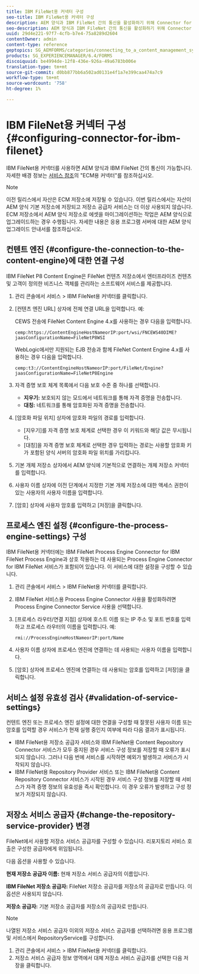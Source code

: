 ```yaml
---
title: IBM FileNet용 커넥터 구성
seo-title: IBM FileNet용 커넥터 구성
description: AEM 양식과 IBM FileNet 간의 통신을 활성화하기 위해 Connector for IBM FileNet을 구성하는 방법에 대해 알아봅니다.
seo-description: AEM 양식과 IBM FileNet 간의 통신을 활성화하기 위해 Connector for IBM FileNet을 구성하는 방법에 대해 알아봅니다.
uuid: 29d4e221-97f7-4cfb-b7e4-75a8289d2604
contentOwner: admin
content-type: reference
geptopics: SG_AEMFORMS/categories/connecting_to_a_content_management_system
products: SG_EXPERIENCEMANAGER/6.4/FORMS
discoiquuid: be4994de-12f8-436e-926a-49a6783b006e
translation-type: tm+mt
source-git-commit: d0bb877bb6a502ad0131e4f1a7e399caa474a7c9
workflow-type: tm+mt
source-wordcount: '758'
ht-degree: 1%

---
```



# IBM FileNet용 커넥터 구성 {#configuring-connector-for-ibm-filenet}

IBM FileNet용 커넥터를 사용하면 AEM 양식과 IBM FileNet 간의 통신이 가능합니다. 자세한 배경 정보는 [서비스 참조](https://www.adobe.com/go/learn_aemforms_services_63)의 &quot;ECM용 커넥터&quot;를 참조하십시오.

>[!NOTE]
>
>이전 릴리스에서 자산은 ECM 저장소에 저장될 수 있습니다. 이번 릴리스에서는 자산이 AEM 양식 기본 저장소에 저장되고 저장소 공급자 서비스는 더 이상 사용되지 않습니다. ECM 저장소에서 AEM 양식 저장소로 에셋을 마이그레이션하는 작업은 AEM 양식으로 업그레이드하는 경우 수행됩니다. 자세한 내용은 응용 프로그램 서버에 대한 AEM 양식 업그레이드 안내서를 참조하십시오.

## 컨텐트 엔진 {#configure-the-connection-to-the-content-engine}에 대한 연결 구성

IBM FileNet P8 Content Engine은 FileNet 컨텐츠 저장소에서 엔터프라이즈 컨텐츠 및 고객이 정의한 비즈니스 객체를 관리하는 소프트웨어 서비스를 제공합니다.

1. 관리 콘솔에서 서비스 > IBM FileNet용 커넥터를 클릭합니다.
1. [컨텐츠 엔진 URL] 상자에 전체 연결 URL을 입력합니다. 예:

   CEWS 전송에 FileNet Content Engine 4.x를 사용하는 경우 다음을 입력합니다.

   `cemp:https://ContentEngineHostNameorIP:port/wsi/FNCEWS40DIME?jaasConfigurationName=FileNetP8WSI`

   WebLogic에서만 지원되는 EJB 전송과 함께 FileNet Content Engine 4.x를 사용하는 경우 다음을 입력합니다.

   `cemp:t3://ContentEngineHostNameorIP:port/FileNet/Engine?jaasConfigurationName=FileNetP8Engine`

1. 자격 증명 보호 체계 목록에서 다음 보호 수준 중 하나를 선택합니다.

   * **지우기:** 보호되지 않는 모드에서 네트워크를 통해 자격 증명을 전송합니다.
   * **대칭:** 네트워크를 통해 암호화된 자격 증명을 전송합니다.

1. [암호화 파일 위치] 상자에 암호화 파일의 경로를 입력합니다.

   * [지우기]를 자격 증명 보호 체계로 선택한 경우 이 키워드와 해당 값은 무시됩니다.
   * [대칭]을 자격 증명 보호 체계로 선택한 경우 입력하는 경로는 사용할 암호화 키가 포함된 양식 서버의 암호화 파일 위치를 가리킵니다.

1. 기본 개체 저장소 상자에서 AEM 양식에 기본적으로 연결하는 개체 저장소 커넥터를 입력합니다.
1. 사용자 이름 상자에 이전 단계에서 지정한 기본 개체 저장소에 대한 액세스 권한이 있는 사용자의 사용자 이름을 입력합니다.
1. [암호] 상자에 사용자 암호를 입력하고 [저장]을 클릭합니다.

## 프로세스 엔진 설정 {#configure-the-process-engine-settings} 구성

IBM FileNet용 커넥터에는 IBM FileNet Process Engine Connector for IBM FileNet Process Engine과 상호 작용하는 데 사용되는 Process Engine Connector for IBM FileNet 서비스가 포함되어 있습니다. 이 서비스에 대한 설정을 구성할 수 있습니다.

1. 관리 콘솔에서 서비스 > IBM FileNet용 커넥터를 클릭합니다.
1. IBM FileNet 서비스용 Process Engine Connector 사용을 활성화하려면 Process Engine Connector Service 사용을 선택합니다.
1. [프로세스 라우터/연결 지점] 상자에 호스트 이름 또는 IP 주소 및 포트 번호를 입력하고 프로세스 라우터의 이름을 입력합니다. 예:

   `rmi://ProcessEngineHostNameorIP:port/Name`

1. 사용자 이름 상자에 프로세스 엔진에 연결하는 데 사용되는 사용자 이름을 입력합니다.
1. [암호] 상자에 프로세스 엔진에 연결하는 데 사용되는 암호를 입력하고 [저장]을 클릭합니다.

## 서비스 설정 유효성 검사 {#validation-of-service-settings}

컨텐트 엔진 또는 프로세스 엔진 설정에 대한 연결을 구성할 때 잘못된 사용자 이름 또는 암호를 입력할 경우 서비스가 현재 실행 중인지 여부에 따라 다음 결과가 표시됩니다.

* IBM FileNet용 저장소 공급자 서비스와 IBM FileNet용 Content Repository Connector 서비스가 모두 중지된 경우 서비스 구성 정보를 저장할 때 오류가 표시되지 않습니다. 그러나 다음 번에 서비스를 시작하면 예외가 발생하고 서비스가 시작되지 않습니다.
* IBM FileNet용 Repository Provider 서비스 또는 IBM FileNet용 Content Repository Connector 서비스가 시작된 경우 서비스 구성 정보를 저장할 때 서비스가 자격 증명 정보의 유효성을 즉시 확인합니다. 이 경우 오류가 발생하고 구성 정보가 저장되지 않습니다.

## 저장소 서비스 공급자 {#change-the-repository-service-provider} 변경

FileNet에서 사용할 저장소 서비스 공급자를 구성할 수 있습니다. 리포지토리 서비스 호출은 구성한 공급자에게 위임됩니다.

다음 옵션을 사용할 수 있습니다.

**현재 저장소 공급자 이름:** 현재 저장소 서비스 공급자의 이름입니다.

**IBM FileNet 저장소 공급자:** FileNet 저장소 공급자를 저장소의 공급자로 만듭니다. 이 옵션은 사용되지 않습니다.

**저장소 공급자:** 기본 저장소 공급자를 저장소의 공급자로 만듭니다.

>[!NOTE]
>
>나열된 저장소 서비스 공급자 이외의 저장소 서비스 공급자를 선택하려면 응용 프로그램 및 서비스에서 RepositoryService를 구성합니다.<!-- Fix broken link(See Managing Services) -->

1. 관리 콘솔에서 서비스 > IBM FileNet용 커넥터를 클릭합니다.
1. 저장소 서비스 공급자 정보 영역에서 대체 저장소 서비스 공급자를 선택한 다음 저장을 클릭합니다.
